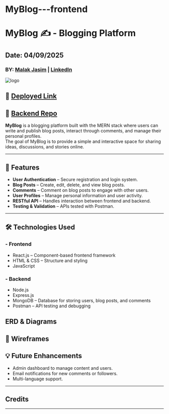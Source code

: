 # MyBlog---frontend

#              **MyBlog ✍️** - Blogging Platform

## Date: 04/09/2025
###    BY: [Malak Jasim](https://github.com/Malak1805) | [LinkedIn](https://www.linkedin.com/in/malak-jasim-b518a1295/)

![logo](./img/MyBlogLogo.png)

## 🔗 [Deployed Link]()
## 🔗 [Backend Repo](https://github.com/Malak1805/MyBlog-backend)

**MyBlog** is a blogging platform built with the MERN stack where users can write and publish blog posts, interact through comments, and manage their personal profiles.  
The goal of MyBlog is to provide a simple and interactive space for sharing ideas, discussions, and stories online.

---

## 🚀 **Features**

- **User Authentication** – Secure registration and login system.
- **Blog Posts** – Create, edit, delete, and view blog posts.
- **Comments** – Comment on blog posts to engage with other users.
- **User Profiles** – Manage personal information and user activity.
- **RESTful API** – Handles interaction between frontend and backend.
- **Testing & Validation** – APIs tested with Postman.

---

## 🛠️ **Technologies Used**

### - Frontend
- React.js – Component-based frontend framework
- HTML & CSS – Structure and styling
- JavaScript 

### - Backend
- Node.js
- Express.js
- MongoDB – Database for storing users, blog posts, and comments
- Postman – API testing and debugging


## **ERD & Diagrams**


## **🎨 Wireframes**


## 💡 **Future Enhancements**

- Admin dashboard to manage content and users.
- Email notifications for new comments or followers.
- Multi-language support.

---

## **Credits**

---
